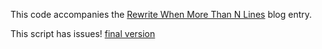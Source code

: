 This code accompanies the
[Rewrite When More Than N Lines](https://www.extrema.is/blog/2021/04/11/rewrite-when-more-than-n-lines)
blog entry.

This script has issues!
[final version](../2021-04-15-copying-a-bash-environment-to-a-new-shell)
